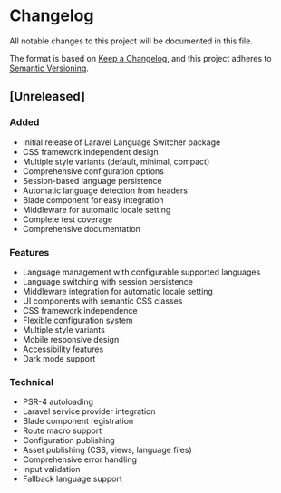 # Changelog

All notable changes to this project will be documented in this file.

The format is based on [Keep a Changelog](https://keepachangelog.com/en/1.0.0/),
and this project adheres to [Semantic Versioning](https://semver.org/spec/v2.0.0.html).

## [Unreleased]

### Added
- Initial release of Laravel Language Switcher package
- CSS framework independent design
- Multiple style variants (default, minimal, compact)
- Comprehensive configuration options
- Session-based language persistence
- Automatic language detection from headers
- Blade component for easy integration
- Middleware for automatic locale setting
- Complete test coverage
- Comprehensive documentation

### Features
- Language management with configurable supported languages
- Language switching with session persistence
- Middleware integration for automatic locale setting
- UI components with semantic CSS classes
- CSS framework independence
- Flexible configuration system
- Multiple style variants
- Mobile responsive design
- Accessibility features
- Dark mode support

### Technical
- PSR-4 autoloading
- Laravel service provider integration
- Blade component registration
- Route macro support
- Configuration publishing
- Asset publishing (CSS, views, language files)
- Comprehensive error handling
- Input validation
- Fallback language support 